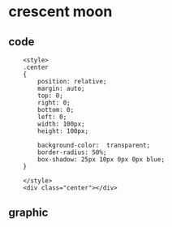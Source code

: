 # crescent moon

## code
		<style>
		.center
		{
			position: relative;
			margin: auto;
			top: 0;
			right: 0;
			bottom: 0;
			left: 0;
			width: 100px;
			height: 100px;
			
			background-color:  transparent;
			border-radius: 50%;
			box-shadow: 25px 10px 0px 0px blue; 
		}

		</style>
		<div class="center"></div>

## graphic
<style>
.center
{
  position: relative;
  margin: auto;
  top: 0;
  right: 0;
  bottom: 0;
  left: 0;
  width: 100px;
  height: 100px;
  
  background-color:  transparent;
  border-radius: 50%;
  box-shadow: 25px 10px 0px 0px blue; 
}
<div class="center"></div>